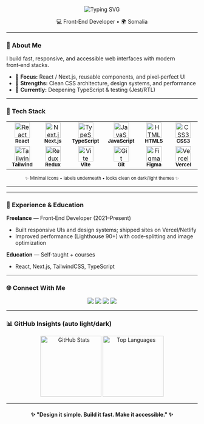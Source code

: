<!-- Profile README that appears on your GitHub profile -->

<p align="center">
  <img src="https://readme-typing-svg.demolab.com?font=Inter&weight=700&size=28&duration=2800&pause=900&color=00BFFF&center=true&vCenter=true&width=720&lines=Hi%2C+I'm+Hawaaan+%F0%9F%91%8B;Front%E2%80%91End+Developer;Clean+UI+%E2%80%A2+Accessible+Design+%E2%80%A2+Fast+Apps" alt="Typing SVG" />
</p>

<p align="center">
  💻 Front‑End Developer • 🌍 Somalia  
</p>

---

### 🧠 About Me

I build fast, responsive, and accessible web interfaces with modern front‑end stacks.

* 🎯 **Focus:** React / Next.js, reusable components, and pixel‑perfect UI
* 🧩 **Strengths:** Clean CSS architecture, design systems, and performance
* 🌱 **Currently:** Deepening TypeScript & testing (Jest/RTL)

---

### 🧰 Tech Stack

<div align="center">

<table>
  <tr>
    <td align="center" width="90">
      <img src="https://cdn.jsdelivr.net/gh/devicons/devicon/icons/react/react-original.svg" width="40" height="40" alt="React"/><br/>
      <sub><b>React</b></sub>
    </td>
    <td align="center" width="90">
      <img src="https://cdn.jsdelivr.net/gh/devicons/devicon/icons/nextjs/nextjs-original.svg" width="40" height="40" alt="Next.js"/><br/>
      <sub><b>Next.js</b></sub>
    </td>
    <td align="center" width="90">
      <img src="https://cdn.jsdelivr.net/gh/devicons/devicon/icons/typescript/typescript-original.svg" width="40" height="40" alt="TypeScript"/><br/>
      <sub><b>TypeScript</b></sub>
    </td>
    <td align="center" width="90">
      <img src="https://cdn.jsdelivr.net/gh/devicons/devicon/icons/javascript/javascript-original.svg" width="40" height="40" alt="JavaScript"/><br/>
      <sub><b>JavaScript</b></sub>
    </td>
    <td align="center" width="90">
      <img src="https://cdn.jsdelivr.net/gh/devicons/devicon/icons/html5/html5-original.svg" width="40" height="40" alt="HTML5"/><br/>
      <sub><b>HTML5</b></sub>
    </td>
    <td align="center" width="90">
      <img src="https://cdn.jsdelivr.net/gh/devicons/devicon/icons/css3/css3-original.svg" width="40" height="40" alt="CSS3"/><br/>
      <sub><b>CSS3</b></sub>
    </td>
  </tr>
  <tr>
    <td align="center" width="90">
      <img src="https://cdn.jsdelivr.net/gh/devicons/devicon/icons/tailwindcss/tailwindcss-plain.svg" width="40" height="40" alt="TailwindCSS"/><br/>
      <sub><b>Tailwind</b></sub>
    </td>
    <td align="center" width="90">
      <img src="https://cdn.jsdelivr.net/gh/devicons/devicon/icons/redux/redux-original.svg" width="40" height="40" alt="Redux Toolkit"/><br/>
      <sub><b>Redux</b></sub>
    </td>
    <td align="center" width="90">
      <img src="https://cdn.jsdelivr.net/gh/devicons/devicon/icons/vite/vite-original.svg" width="40" height="40" alt="Vite"/><br/>
      <sub><b>Vite</b></sub>
    </td>
    <td align="center" width="90">
      <img src="https://cdn.jsdelivr.net/gh/devicons/devicon/icons/git/git-original.svg" width="40" height="40" alt="Git"/><br/>
      <sub><b>Git</b></sub>
    </td>
    <td align="center" width="90">
      <img src="https://cdn.jsdelivr.net/gh/devicons/devicon/icons/figma/figma-original.svg" width="40" height="40" alt="Figma"/><br/>
      <sub><b>Figma</b></sub>
    </td>
    <td align="center" width="90">
      <img src="https://cdn.jsdelivr.net/gh/devicons/devicon/icons/vercel/vercel-original.svg" width="40" height="40" alt="Vercel"/><br/>
      <sub><b>Vercel</b></sub>
    </td>
  </tr>
</table>

<sub>✨ Minimal icons • labels underneath • looks clean on dark/light themes ✨</sub>

</div>

---


---


### 💼 Experience & Education

**Freelance** — Front‑End Developer (2021–Present)

* Built responsive UIs and design systems; shipped sites on Vercel/Netlify
* Improved performance (Lighthouse 90+) with code‑splitting and image optimization

**Education** — Self‑taught + courses

* React, Next.js, TailwindCSS, TypeScript

---

### 🌐 Connect With Me

<p align="center">
  <a href="mailto:YOUR_EMAIL"><img src="https://img.shields.io/badge/Email-YOUR__EMAIL-blue?logo=gmail" /></a>
  <a href="https://www.linkedin.com/in/YOUR_LINKEDIN"><img src="https://img.shields.io/badge/LinkedIn-Hawaaan-blue?logo=linkedin" /></a>
  <a href="https://twitter.com/YOUR_HANDLE"><img src="https://img.shields.io/badge/Twitter-@YOUR__HANDLE-blue?logo=twitter" /></a>
  <a href="https://YOUR_SITE"><img src="https://img.shields.io/badge/Portfolio-YOUR__SITE-brightgreen?logo=firefox" /></a>
</p>

---

### 📊 GitHub Insights (auto light/dark)

<p align="center">
  <picture>
    <source media="(prefers-color-scheme: dark)" srcset="https://github-readme-stats.vercel.app/api?username=Hawaaan&show_icons=true&theme=radical" />
    <source media="(prefers-color-scheme: light)" srcset="https://github-readme-stats.vercel.app/api?username=Hawaaan&show_icons=true&theme=default" />
    <img alt="GitHub Stats" src="https://github-readme-stats.vercel.app/api?username=Hawaaan&show_icons=true&theme=default" height="160" />
  </picture>

  <picture>
    <source media="(prefers-color-scheme: dark)" srcset="https://github-readme-stats.vercel.app/api/top-langs/?username=Hawaaan&layout=compact&theme=radical" />
    <source media="(prefers-color-scheme: light)" srcset="https://github-readme-stats.vercel.app/api/top-langs/?username=Hawaaan&layout=compact&theme=default" />
    <img alt="Top Languages" src="https://github-readme-stats.vercel.app/api/top-langs/?username=Hawaaan&layout=compact&theme=default" height="160" />
  </picture>
</p>

---

<h4 align="center">✨ "Design it simple. Build it fast. Make it accessible." ✨</h4>

<!-- Replace placeholders like YOUR_EMAIL, YOUR_LINKEDIN, YOUR_SITE, and DEMO_URL before publishing. -->
